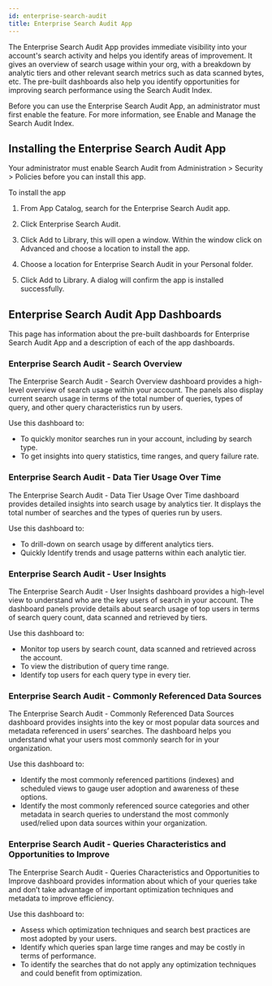```yaml
---
id: enterprise-search-audit
title: Enterprise Search Audit App
---
```


The Enterprise Search Audit App provides immediate visibility into your account's search activity and helps you identify areas of improvement. It gives an overview of search usage within your org, with a breakdown by analytic tiers and other relevant search metrics such as data scanned bytes, etc. The pre-built dashboards also help you identify opportunities for improving search performance using the Search Audit Index.

Before you can use the Enterprise Search Audit App, an administrator must first enable the feature. For more information, see Enable and Manage the Search Audit Index.


## Installing the Enterprise Search Audit App

Your administrator must enable Search Audit from Administration > Security > Policies before you can install this app.

To install the app  

1. From App Catalog, search for the Enterprise Search Audit app.
2. Click Enterprise Search Audit.
3. Click Add to Library, this will open a window. Within the window click on Advanced and choose a location to install the app.


1. Choose a location for Enterprise Search Audit in your Personal folder.
2. Click Add to Library. A dialog will confirm the app is installed successfully.


## Enterprise Search Audit App Dashboards

This page has information about the pre-built dashboards for Enterprise Search Audit App and a description of each of the app dashboards.


### Enterprise Search Audit - Search Overview


The Enterprise Search Audit - Search Overview dashboard provides a high-level overview of search usage within your account. The panels also display current search usage in terms of the total number of queries, types of query, and other query characteristics run by users.

Use this dashboard to:



* To quickly monitor searches run in your account, including by search type.
* To get insights into query statistics, time ranges, and query failure rate.



### Enterprise Search Audit - Data Tier Usage Over Time


The Enterprise Search Audit - Data Tier Usage Over Time dashboard provides detailed insights into search usage by analytics tier. It displays the total number of searches and the types of queries run by users.

Use this dashboard to:



* To drill-down on search usage by different analytics tiers.
* Quickly Identify trends and usage patterns within each analytic tier.



### Enterprise Search Audit - User Insights


The Enterprise Search Audit - User Insights dashboard provides a high-level view to understand who are the key users of search in your account. The dashboard panels provide details about search usage of top users in terms of search query count, data scanned and retrieved by tiers.

Use this dashboard to:



* Monitor top users by search count, data scanned and retrieved across the account.
* To view the distribution of query time range.
* Identify top users for each query type in every tier.


### Enterprise Search Audit - Commonly Referenced Data Sources


The Enterprise Search Audit - Commonly Referenced Data Sources dashboard provides insights into the key or most popular data sources and metadata referenced in users’ searches. The dashboard helps you understand what your users most commonly search for in your organization.

Use this dashboard to:

* Identify the most commonly referenced partitions (indexes) and scheduled views to gauge user adoption and awareness of these options.
* Identify the most commonly referenced source categories and other metadata in search queries to understand the most commonly used/relied upon data sources within your organization.


### Enterprise Search Audit - Queries Characteristics and Opportunities to Improve


The Enterprise Search Audit - Queries Characteristics and Opportunities to Improve dashboard provides information about which of your queries take and don’t take advantage of important optimization techniques and metadata to improve efficiency.

Use this dashboard to:

* Assess which optimization techniques and search best practices are most adopted by your users.
* Identify which queries span large time ranges and may be costly in terms of performance.
* To identify the searches that do not apply any optimization techniques and could benefit from optimization.

